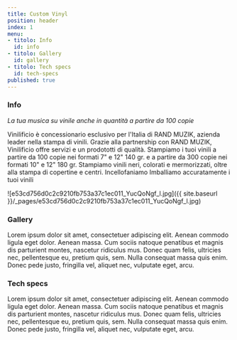 ```yaml
---
title: Custom Vinyl
position: header
index: 1
menu:
- titolo: Info
  id: info
- titolo: Gallery
  id: gallery
- titolo: Tech specs
  id: tech-specs
published: true
---
```

### Info

_La tua musica su vinile anche in quantità a partire da 100 copie_

Vinilificio è concessionario esclusivo per l'Italia di RAND MUZIK, azienda leader nella stampa di vinili. Grazie alla partnership con RAND MUZIK, Vinilificio offre servizi e un prodototti di qualità.
Stampiamo i tuoi vinili a partire da 100 copie nei formati 7" e 12" 140 gr. e a partire da 300 copie nei formati 10" e 12" 180 gr.
Stampiamo vinili neri, colorati e mermorizzati, oltre alla stampa di copertine e centri. Incellofaniamo Imballiamo accuratamente i tuoi vinili

![e53cd756d0c2c9210fb753a37c1ec011_YucQoNgf_l.jpg]({{ site.baseurl }}/_pages/e53cd756d0c2c9210fb753a37c1ec011_YucQoNgf_l.jpg)


### Gallery

Lorem ipsum dolor sit amet, consectetuer adipiscing elit. Aenean commodo ligula eget dolor. Aenean massa. Cum sociis natoque penatibus et magnis dis parturient montes, nascetur ridiculus mus. Donec quam felis, ultricies nec, pellentesque eu, pretium quis, sem. Nulla consequat massa quis enim. Donec pede justo, fringilla vel, aliquet nec, vulputate eget, arcu.

### Tech specs

Lorem ipsum dolor sit amet, consectetuer adipiscing elit. Aenean commodo ligula eget dolor. Aenean massa. Cum sociis natoque penatibus et magnis dis parturient montes, nascetur ridiculus mus. Donec quam felis, ultricies nec, pellentesque eu, pretium quis, sem. Nulla consequat massa quis enim. Donec pede justo, fringilla vel, aliquet nec, vulputate eget, arcu.
